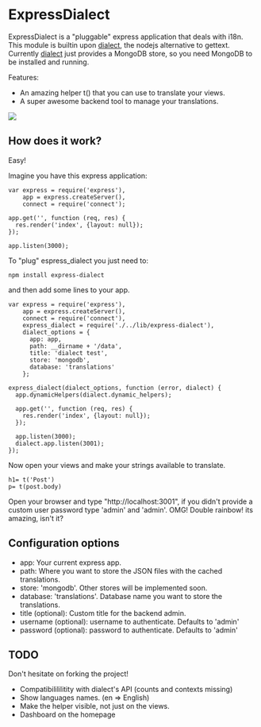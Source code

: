 # ExpressDialect

ExpressDialect is a "pluggable" express application that deals with i18n.
This module is builtin upon [dialect](http://github.com/masylum/dialect/), the nodejs alternative to gettext.
Currently [dialect](http://github.com/masylum/dialect/) just provides a MongoDB store,
so you need MongoDB to be installed and running.

Features:

  * An amazing helper t() that you can use to translate your views.
  * A super awesome backend tool to manage your translations.

<img src = "http://github.com/masylum/express-dialect/lib/public/images/example.jpg" border = "0" />

## How does it work?

Easy!

Imagine you have this express application:

    var express = require('express'),
        app = express.createServer(),
        connect = require('connect');

    app.get('', function (req, res) {
      res.render('index', {layout: null});
    });

    app.listen(3000);

To "plug" espress_dialect you just need to:

    npm install express-dialect

and then add some lines to your app.

    var express = require('express'),
        app = express.createServer(),
        connect = require('connect'),
        express_dialect = require('./../lib/express-dialect'),
        dialect_options = {
          app: app,
          path: __dirname + '/data',
          title: 'dialect test',
          store: 'mongodb',
          database: 'translations'
        };

    express_dialect(dialect_options, function (error, dialect) {
      app.dynamicHelpers(dialect.dynamic_helpers);

      app.get('', function (req, res) {
        res.render('index', {layout: null});
      });

      app.listen(3000);
      dialect.app.listen(3001);
    });

Now open your views and make your strings available to translate.

    h1= t('Post')
    p= t(post.body)

Open your browser and type "http://localhost:3001", if you didn't provide a custom user password type 'admin' and 'admin'.
OMG! Double rainbow! its amazing, isn't it?

## Configuration options

  * app: Your current express app.
  * path: Where you want to store the JSON files with the cached translations.
  * store: 'mongodb'. Other stores will be implemented soon.
  * database: 'translations'. Database name you want to store the translations.
  * title (optional): Custom title for the backend admin.
  * username (optional): username to authenticate. Defaults to 'admin'
  * password (optional): password to authenticate. Defaults to 'admin'

## TODO

Don't hesitate on forking the project!

  * Compatibilililitity with dialect's API (counts and contexts missing)
  * Show languages names. (en => English)
  * Make the helper visible, not just on the views.
  * Dashboard on the homepage
